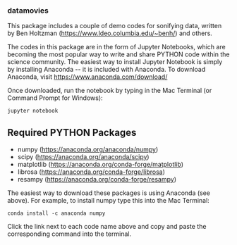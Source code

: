 ### datamovies
This package includes a couple of demo codes for sonifying data, written by Ben Holtzman (https://www.ldeo.columbia.edu/~benh/) and others.

The codes in this package are in the form of Jupyter Notebooks, which are becoming the most popular way to write and share PYTHON code within the science community. The easiest way to install Jupyter Notebook is simply by installing Anaconda -- it is included with Anaconda. To download Anaconda, visit https://www.anaconda.com/download/

Once downloaded, run the notebook by typing in the Mac Terminal (or Command Prompt for Windows):

`jupyter notebook`

## Required PYTHON Packages
- numpy        (https://anaconda.org/anaconda/numpy)
- scipy        (https://anaconda.org/anaconda/scipy)
- matplotlib   (https://anaconda.org/conda-forge/matplotlib)
- librosa      (https://anaconda.org/conda-forge/librosa)
- resampy      (https://anaconda.org/conda-forge/resampy)

The easiest way to download these packages is using Anaconda (see above). For example, to install numpy type this into the Mac Terminal:

`conda install -c anaconda numpy`

Click the link next to each code name above and copy and paste the corresponding command into the terminal.
